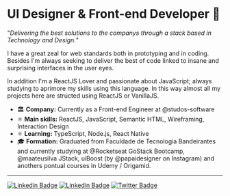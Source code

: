 # **UI Designer & Front-end Developer** :wave:

"_Delivering the best solutions to the companys through a stack based in Technology and Design._"

I have a great zeal for web standards both in prototyping and in coding. Besides I'm always seeking to deliver the best of code linked to insane and surprising interfaces in the user eyes.

In addition I'm a ReactJS Lover and passionate about JavaScript; always studying to aprimore my skills using this language. In this way almost all my projects here are structed using ReactJS or VanillaJS.

- :classical_building: **Company:** Currently as a Front-end Engineer at @studos-software
- :atom_symbol: **Main skills:** ReactJS, JavaScript, Semantic HTML, Wireframing, Interaction Design
- :atom_symbol: **Learning:** TypeScript, Node.js, React Native
- :mortar_board: **Formation:** Graduated from Faculdade de Tecnologia Bandeirantes and currently studying at @Rocketseat GoStack Bootcamp, @maateusilva JStack, uiBoost (by @papaidesigner on Instagram) and anothers pontual courses in Udemy / Origamid.

---

[![Linkedin Badge](https://img.shields.io/badge/-Dribbble-ea4c89?style=flat-square&logo=Dribbble&logoColor=white&link=https://dribbble.com/dgbragas)](https://dribbble.com/dgbragas)
[![Linkedin Badge](https://img.shields.io/badge/-LinkedIn-blue?style=flat-square&logo=Linkedin&logoColor=white&link=https://www.linkedin.com/in/dgbragas)](https://www.linkedin.com/in/dgbragas)
[![Twitter Badge](https://img.shields.io/badge/-Twitter-1ca0f1?style=flat-square&labelColor=1ca0f1&logo=twitter&logoColor=white&link=https://twitter.com/dgbragas)](https://twitter.com/dgbragas)
